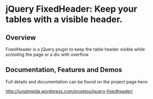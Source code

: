 jQuery FixedHeader: Keep your tables with a visible header.
==========================================================

Overview
--------
FixedHeader is a jQuery plugin to keep the table header visible while scrooling the page or a div with overflow.

Documentation, Features and Demos
---------------------------------
Full details and documentation can be found on the project page here:

<http://junalmeida.wordpress.com/projetos/jquery-fixedheader/>
